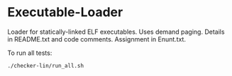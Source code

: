 # Executable-Loader

Loader for statically-linked ELF executables. Uses demand paging.
Details in README.txt and code comments. Assignment in Enunt.txt.

To run all tests:

```
./checker-lin/run_all.sh
```

